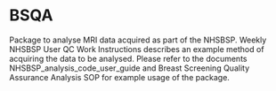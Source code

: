 # BSQA
Package to analyse MRI data acquired as part of the NHSBSP.
Weekly NHSBSP User QC Work Instructions describes an example method of acquiring the data to be analysed.
Please refer to the documents NHSBSP_analysis_code_user_guide and Breast Screening Quality Assurance Analysis SOP for example usage of the package.
